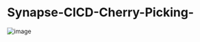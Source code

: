 # Synapse-CICD-Cherry-Picking-


![image](https://user-images.githubusercontent.com/72390693/169803148-dff5c15f-fbd0-4403-a99a-e0c854a4acde.png)
